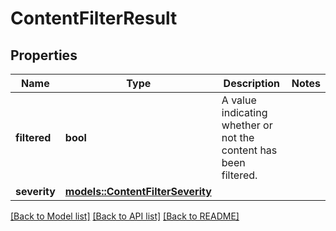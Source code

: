 # ContentFilterResult

## Properties

Name | Type | Description | Notes
------------ | ------------- | ------------- | -------------
**filtered** | **bool** | A value indicating whether or not the content has been filtered. | 
**severity** | [**models::ContentFilterSeverity**](ContentFilterSeverity.md) |  | 

[[Back to Model list]](../README.md#documentation-for-models) [[Back to API list]](../README.md#documentation-for-api-endpoints) [[Back to README]](../README.md)


